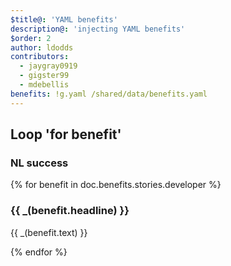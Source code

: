 ```yaml
---
$title@: 'YAML benefits'
description@: 'injecting YAML benefits'
$order: 2
author: ldodds
contributors:
  - jaygray0919
  - gigster99
  - mdebellis
benefits: !g.yaml /shared/data/benefits.yaml
---
```


## Loop 'for benefit'

### NL success

{% for benefit in doc.benefits.stories.developer %}
  <div class="">
   <h3 class="">{{ _(benefit.headline) }}</h3>
    <p class="">{{ _(benefit.text) }}</p>
  </div>
{% endfor %}

